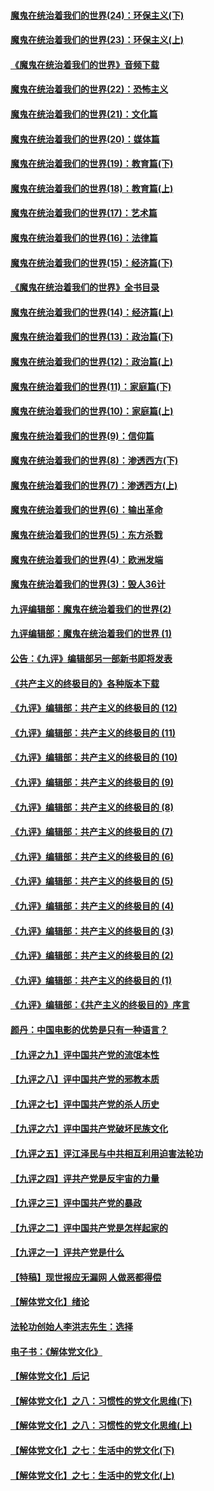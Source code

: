 #### [魔鬼在统治着我们的世界(24)：环保主义(下)](../pages/nsc422/n10695307.md?t=10121533) 

#### [魔鬼在统治着我们的世界(23)：环保主义(上)](../pages/nsc422/n10688613.md?t=10121533) 

#### [《魔鬼在统治着我们的世界》音频下载](../pages/nsc422/n10635553.md?t=10121533) 

#### [魔鬼在统治着我们的世界(22)：恐怖主义](../pages/nsc422/n10614727.md?t=10121533) 

#### [魔鬼在统治着我们的世界(21)：文化篇](../pages/nsc422/n10597706.md?t=10121533) 

#### [魔鬼在统治着我们的世界(20)：媒体篇](../pages/nsc422/n10586579.md?t=10121533) 

#### [魔鬼在统治着我们的世界(19)：教育篇(下)](../pages/nsc422/n10564808.md?t=10121533) 

#### [魔鬼在统治着我们的世界(18)：教育篇(上)](../pages/nsc422/n10526970.md?t=10121533) 

#### [魔鬼在统治着我们的世界(17)：艺术篇](../pages/nsc422/n10499093.md?t=10121533) 

#### [魔鬼在统治着我们的世界(16)：法律篇](../pages/nsc422/n10485969.md?t=10121533) 

#### [魔鬼在统治着我们的世界(15)：经济篇(下)](../pages/nsc422/n10469975.md?t=10121533) 

#### [《魔鬼在统治着我们的世界》全书目录](../pages/nsc422/n10464261.md?t=10121533) 

#### [魔鬼在统治着我们的世界(14)：经济篇(上)](../pages/nsc422/n10457370.md?t=10121533) 

#### [魔鬼在统治着我们的世界(13)：政治篇(下)](../pages/nsc422/n10448270.md?t=10121533) 

#### [魔鬼在统治着我们的世界(12)：政治篇(上)](../pages/nsc422/n10444576.md?t=10121533) 

#### [魔鬼在统治着我们的世界(11)：家庭篇(下)](../pages/nsc422/n10440961.md?t=10121533) 

#### [魔鬼在统治着我们的世界(10)：家庭篇(上)](../pages/nsc422/n10435448.md?t=10121533) 

#### [魔鬼在统治着我们的世界(9)：信仰篇](../pages/nsc422/n10432159.md?t=10121533) 

#### [魔鬼在统治着我们的世界(8)：渗透西方(下)](../pages/nsc422/n10429603.md?t=10121533) 

#### [魔鬼在统治着我们的世界(7)：渗透西方(上)](../pages/nsc422/n10426013.md?t=10121533) 

#### [魔鬼在统治着我们的世界(6)：输出革命](../pages/nsc422/n10421536.md?t=10121533) 

#### [魔鬼在统治着我们的世界(5)：东方杀戮](../pages/nsc422/n10417707.md?t=10121533) 

#### [魔鬼在统治着我们的世界(4)：欧洲发端](../pages/nsc422/n10414890.md?t=10121533) 

#### [魔鬼在统治着我们的世界(3)：毁人36计](../pages/nsc422/n10411583.md?t=10121533) 

#### [九评编辑部：魔鬼在统治着我们的世界(2)](../pages/nsc422/n10410036.md?t=10121533) 

#### [九评编辑部：魔鬼在统治着我们的世界 (1)](../pages/nsc422/n10406825.md?t=10121533) 

#### [公告：《九评》编辑部另一部新书即将发表](../pages/nsc422/n10405104.md?t=10121533) 

#### [《共产主义的终极目的》各种版本下载](../pages/nsc422/n10022138.md?t=10121533) 

#### [《九评》编辑部：共产主义的终极目的 (12)](../pages/nsc422/n9933272.md?t=10121533) 

#### [《九评》编辑部：共产主义的终极目的 (11)](../pages/nsc422/n9924973.md?t=10121533) 

#### [《九评》编辑部：共产主义的终极目的 (10)](../pages/nsc422/n9920883.md?t=10121533) 

#### [《九评》编辑部：共产主义的终极目的 (9)](../pages/nsc422/n9916363.md?t=10121533) 

#### [《九评》编辑部：共产主义的终极目的 (8)](../pages/nsc422/n9912488.md?t=10121533) 

#### [《九评》编辑部：共产主义的终极目的 (7)](../pages/nsc422/n9901176.md?t=10121533) 

#### [《九评》编辑部：共产主义的终极目的 (6)](../pages/nsc422/n9899359.md?t=10121533) 

#### [《九评》编辑部：共产主义的终极目的 (5)](../pages/nsc422/n9893174.md?t=10121533) 

#### [《九评》编辑部：共产主义的终极目的 (4)](../pages/nsc422/n9891246.md?t=10121533) 

#### [《九评》编辑部：共产主义的终极目的 (3)](../pages/nsc422/n9879879.md?t=10121533) 

#### [《九评》编辑部：共产主义的终极目的 (2)](../pages/nsc422/n9876205.md?t=10121533) 

#### [《九评》编辑部：共产主义的终极目的 (1)](../pages/nsc422/n9865857.md?t=10121533) 

#### [《九评》编辑部：《共产主义的终极目的》序言](../pages/nsc422/n9862666.md?t=10121533) 

#### [颜丹：中国电影的优势是只有一种语言？](../pages/nsc422/n9583062.md?t=10121533) 

#### [【九评之九】评中国共产党的流氓本性](../pages/nsc422/n737542.md?t=10121533) 

#### [【九评之八】评中国共产党的邪教本质](../pages/nsc422/n735942.md?t=10121533) 

#### [【九评之七】评中国共产党的杀人历史](../pages/nsc422/n733806.md?t=10121533) 

#### [【九评之六】评中国共产党破坏民族文化](../pages/nsc422/n731667.md?t=10121533) 

#### [【九评之五】评江泽民与中共相互利用迫害法轮功](../pages/nsc422/n730058.md?t=10121533) 

#### [【九评之四】评共产党是反宇宙的力量](../pages/nsc422/n727814.md?t=10121533) 

#### [【九评之三】评中国共产党的暴政](../pages/nsc422/n725597.md?t=10121533) 

#### [【九评之二】评中国共产党是怎样起家的](../pages/nsc422/n723946.md?t=10121533) 

#### [【九评之一】评共产党是什么](../pages/nsc422/n722529.md?t=10121533) 

#### [【特稿】现世报应无漏网 人做恶都得偿](../pages/nsc422/n4215167.md?t=10121533) 

#### [【解体党文化】绪论](../pages/nsc422/n1449356.md?t=10121533) 

#### [法轮功创始人李洪志先生：选择](../pages/nsc422/n3580738.md?t=10121533) 

#### [电子书：《解体党文化》](../pages/nsc422/n1573484.md?t=10121533) 

#### [【解体党文化】后记](../pages/nsc422/n1531999.md?t=10121533) 

#### [【解体党文化】之八：习惯性的党文化思维(下)](../pages/nsc422/n1526477.md?t=10121533) 

#### [【解体党文化】之八：习惯性的党文化思维(上)](../pages/nsc422/n1520631.md?t=10121533) 

#### [【解体党文化】之七：生活中的党文化(下)](../pages/nsc422/n1513446.md?t=10121533) 

#### [【解体党文化】之七：生活中的党文化(上)](../pages/nsc422/n1509358.md?t=10121533) 

